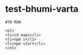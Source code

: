 # test-bhumi-varta



```#TO RUN```
```
<ol>
<li>cd maps</li>
<li>npm i</li>
<li>npm start</li>
</ol>
```
